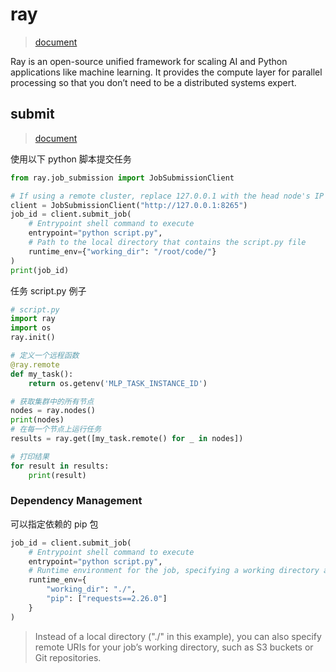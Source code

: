 # ray

> [document](https://docs.ray.io/en/latest/ray-overview/index.html)

Ray is an open-source unified framework for scaling AI and Python applications like machine learning. It provides the compute layer for parallel processing so that you don’t need to be a distributed systems expert.

## submit

> [document](https://docs.ray.io/en/latest/cluster/running-applications/job-submission/sdk.html)

使用以下 python 脚本提交任务

```python
from ray.job_submission import JobSubmissionClient

# If using a remote cluster, replace 127.0.0.1 with the head node's IP address or set up port forwarding.
client = JobSubmissionClient("http://127.0.0.1:8265")
job_id = client.submit_job(
    # Entrypoint shell command to execute
    entrypoint="python script.py",
    # Path to the local directory that contains the script.py file
    runtime_env={"working_dir": "/root/code/"}
)
print(job_id)
```

任务 script.py 例子

```python
# script.py
import ray
import os
ray.init()

# 定义一个远程函数
@ray.remote
def my_task():
    return os.getenv('MLP_TASK_INSTANCE_ID')

# 获取集群中的所有节点
nodes = ray.nodes()
print(nodes)
# 在每一个节点上运行任务
results = ray.get([my_task.remote() for _ in nodes])

# 打印结果
for result in results:
    print(result)
```

### Dependency Management

可以指定依赖的 pip 包

```python
job_id = client.submit_job(
    # Entrypoint shell command to execute
    entrypoint="python script.py",
    # Runtime environment for the job, specifying a working directory and pip package
    runtime_env={
        "working_dir": "./",
        "pip": ["requests==2.26.0"]
    }
)
```

> Instead of a local directory ("./" in this example), you can also specify remote URIs for your job’s working directory, such as S3 buckets or Git repositories.
